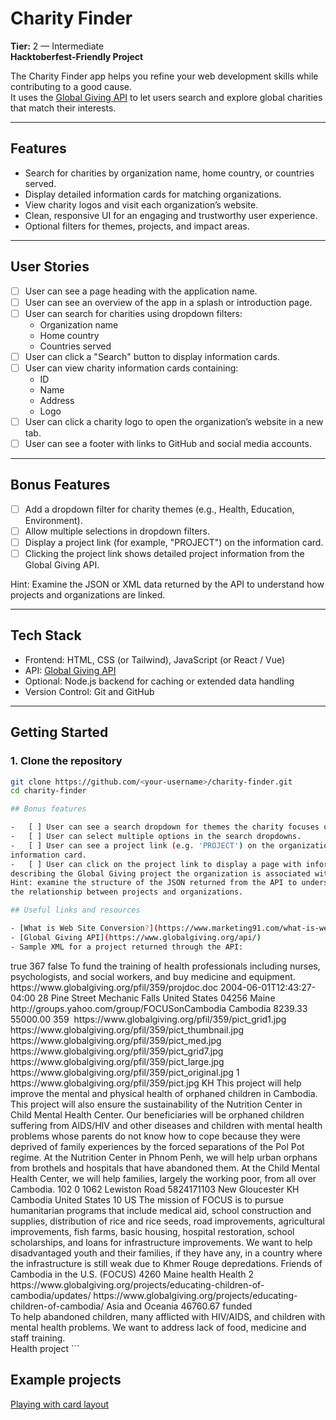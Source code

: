 # Charity Finder

**Tier:** 2 — Intermediate  
**Hacktoberfest-Friendly Project**

The Charity Finder app helps you refine your web development skills while contributing to a good cause.  
It uses the [Global Giving API](https://www.globalgiving.org/api/) to let users search and explore global charities that match their interests.

---

## Features

- Search for charities by organization name, home country, or countries served.
- Display detailed information cards for matching organizations.
- View charity logos and visit each organization’s website.
- Clean, responsive UI for an engaging and trustworthy user experience.
- Optional filters for themes, projects, and impact areas.

---

## User Stories

- [ ] User can see a page heading with the application name.  
- [ ] User can see an overview of the app in a splash or introduction page.  
- [ ] User can search for charities using dropdown filters:  
  - Organization name  
  - Home country  
  - Countries served  
- [ ] User can click a "Search" button to display information cards.  
- [ ] User can view charity information cards containing:  
  - ID  
  - Name  
  - Address  
  - Logo  
- [ ] User can click a charity logo to open the organization’s website in a new tab.  
- [ ] User can see a footer with links to GitHub and social media accounts.

---

## Bonus Features

- [ ] Add a dropdown filter for charity themes (e.g., Health, Education, Environment).  
- [ ] Allow multiple selections in dropdown filters.  
- [ ] Display a project link (for example, "PROJECT") on the information card.  
- [ ] Clicking the project link shows detailed project information from the Global Giving API.  

Hint: Examine the JSON or XML data returned by the API to understand how projects and organizations are linked.

---

## Tech Stack

- Frontend: HTML, CSS (or Tailwind), JavaScript (or React / Vue)  
- API: [Global Giving API](https://www.globalgiving.org/api/)  
- Optional: Node.js backend for caching or extended data handling  
- Version Control: Git and GitHub

---

## Getting Started

### 1. Clone the repository
```bash
git clone https://github.com/<your-username>/charity-finder.git
cd charity-finder

## Bonus features

-   [ ] User can see a search dropdown for themes the charity focuses on.
-   [ ] User can select multiple options in the search dropdowns.
-   [ ] User can see a project link (e.g. 'PROJECT') on the organization
information card.
-   [ ] User can click on the project link to display a page with information
describing the Global Giving project the organization is associated with.
Hint: examine the structure of the JSON returned from the API to understand
the relationship between projects and organizations.

## Useful links and resources

- [What is Web Site Conversion?](https://www.marketing91.com/what-is-website-conversion/)
- [Global Giving API](https://www.globalgiving.org/api/)
- Sample XML for a project returned through the API:
```
<?xml version="1.0" encoding="UTF-8" standalone="yes"?>
<projects numberFound="26842">
    <hasNext>true</hasNext>
    <nextProjectId>367</nextProjectId>
    <project>
        <active>false</active>
        <activities>To fund the training of health professionals including nurses, psychologists, and social workers, and buy medicine and equipment.</activities>
        <additionalDocumentation>https://www.globalgiving.org/pfil/359/projdoc.doc</additionalDocumentation>
        <approvedDate>2004-06-01T12:43:27-04:00</approvedDate>
        <contactAddress>28 Pine Street</contactAddress>
        <contactCity>Mechanic Falls</contactCity>
        <contactCountry>United States</contactCountry>
        <contactPostal>04256</contactPostal>
        <contactState>Maine</contactState>
        <contactUrl>http://groups.yahoo.com/group/FOCUSonCambodia</contactUrl>
        <country>Cambodia</country>
        <funding>8239.33</funding>
        <goal>55000.00</goal>
        <id>359</id>
        <image id="0">
            <imagelink size="small">
                <url>https://www.globalgiving.org/pfil/359/pict_grid1.jpg</url>
            </imagelink>
            <imagelink size="thumbnail">
                <url>https://www.globalgiving.org/pfil/359/pict_thumbnail.jpg</url>
            </imagelink>
            <imagelink size="medium">
                <url>https://www.globalgiving.org/pfil/359/pict_med.jpg</url>
            </imagelink>
            <imagelink size="large">
                <url>https://www.globalgiving.org/pfil/359/pict_grid7.jpg</url>
            </imagelink>
            <imagelink size="extraLarge">
                <url>https://www.globalgiving.org/pfil/359/pict_large.jpg</url>
            </imagelink>
            <imagelink size="original">
                <url>https://www.globalgiving.org/pfil/359/pict_original.jpg</url>
            </imagelink>
            <title>Improving the Health of Children in Cambodia</title>
        </image>
        <imageGallerySize>1</imageGallerySize>
        <imageLink>https://www.globalgiving.org/pfil/359/pict.jpg</imageLink>
        <iso3166CountryCode>KH</iso3166CountryCode>
        <longTermImpact>This project will help improve the mental and physical health of orphaned children in Cambodia.  This project will also ensure the sustainability of the Nutrition Center in Child Mental Health Center.</longTermImpact>
        <need>Our beneficiaries will be orphaned children suffering from AIDS/HIV and other diseases and children with mental health problems whose parents do not know how to cope because they were deprived of family experiences by the forced separations of the Pol Pot regime. At the Nutrition Center in Phnom Penh, we will help urban orphans from brothels and hospitals that have abandoned them. At the Child Mental Health Center, we will help families, largely the working poor, from all over Cambodia.</need>
        <numberOfDonations>102</numberOfDonations>
        <organization>
            <activeProjects>0</activeProjects>
            <addressLine1>1062 Lewiston Road</addressLine1>
            <addressLine2></addressLine2>
            <bridgeId>5824171103</bridgeId>
            <city>New Gloucester</city>
            <countries>
                <country>
                    <iso3166CountryCode>KH</iso3166CountryCode>
                    <name>Cambodia</name>
                </country>
            </countries>
            <country>United States</country>
            <id>10</id>
            <iso3166CountryCode>US</iso3166CountryCode>
            <mission>The mission of FOCUS is to pursue humanitarian programs that include medical aid, school construction and supplies, distribution of rice and rice seeds, road improvements, agricultural improvements, fish farms, basic housing, hospital restoration, school scholarships, and loans for infrastructure improvements. We want to help disadvantaged youth and their families, if they have any, in a country where the infrastructure is still weak due to Khmer Rouge depredations.</mission>
            <name>Friends of Cambodia in the U.S.  (FOCUS)</name>
            <postal>4260</postal>
            <state>Maine</state>
            <themes>
                <theme>
                    <id>health</id>
                    <name>Health</name>
                </theme>
            </themes>
            <totalProjects>2</totalProjects>
            <url></url>
        </organization>
        <progressReportLink>https://www.globalgiving.org/projects/educating-children-of-cambodia/updates/</progressReportLink>
        <projectLink>https://www.globalgiving.org/projects/educating-children-of-cambodia/</projectLink>
        <region>Asia and Oceania</region>
        <remaining>46760.67</remaining>
        <status>funded</status>
        <summary>To help abandoned children, many afflicted with HIV/AIDS, and children with mental health problems. We want to address lack of food, medicine and staff training.</summary>
        <themeName>Health</themeName>
        <title>Improving the Health of Children in Cambodia</title>
        <type>project</type>
    </project>
</projects>
```

## Example projects

[Playing with card layout](https://codepen.io/bradjdouglas/pen/xOZJRz)
